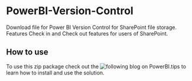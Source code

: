 # PowerBI-Version-Control
Download file for Power BI Version Control for SharePoint file storage. Features Check in and Check out features for users of SharePoint.

## How to use
To use this zip package check out the ![following blog on PowerBI.tips](https://github.com/PowerBI-tips/PowerBI-Version-Control) to learn how to install and use the solution.

